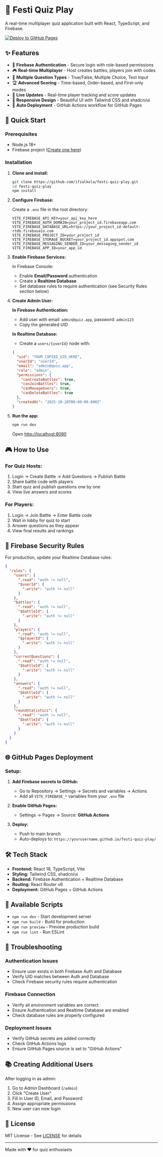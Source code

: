 # 🎯 Festi Quiz Play

A real-time multiplayer quiz application built with React, TypeScript, and Firebase.

[![Deploy to GitHub Pages](https://github.com/ifzalkola/festi-quiz-play/actions/workflows/deploy.yml/badge.svg)](https://github.com/ifzalkola/festi-quiz-play/actions/workflows/deploy.yml)

## ✨ Features

- 🔐 **Firebase Authentication** - Secure login with role-based permissions
- 🎮 **Real-time Multiplayer** - Host creates battles, players join with codes
- 📝 **Multiple Question Types** - True/False, Multiple Choice, Text Input
- 🏆 **Advanced Scoring** - Time-based, Order-based, and First-only modes
- 👥 **Live Updates** - Real-time player tracking and score updates
- 📱 **Responsive Design** - Beautiful UI with Tailwind CSS and shadcn/ui
- 🚀 **Auto Deployment** - GitHub Actions workflow for GitHub Pages

## 🚀 Quick Start

### Prerequisites

- Node.js 18+
- Firebase project ([Create one here](https://console.firebase.google.com/))

### Installation

1. **Clone and install:**
   ```bash
   git clone https://github.com/ifzalkola/festi-quiz-play.git
   cd festi-quiz-play
   npm install
   ```

2. **Configure Firebase:**
   
   Create a `.env` file in the root directory:
   ```env
   VITE_FIREBASE_API_KEY=your_api_key_here
   VITE_FIREBASE_AUTH_DOMAIN=your_project_id.firebaseapp.com
   VITE_FIREBASE_DATABASE_URL=https://your_project_id-default-rtdb.firebaseio.com
   VITE_FIREBASE_PROJECT_ID=your_project_id
   VITE_FIREBASE_STORAGE_BUCKET=your_project_id.appspot.com
   VITE_FIREBASE_MESSAGING_SENDER_ID=your_messaging_sender_id
   VITE_FIREBASE_APP_ID=your_app_id
   ```

3. **Enable Firebase Services:**
   
   In Firebase Console:
   - Enable **Email/Password** authentication
   - Create a **Realtime Database**
   - Set database rules to require authentication (see Security Rules section below)

4. **Create Admin User:**
   
   **In Firebase Authentication:**
   - Add user with email: `admin@quiz.app`, password: `admin123`
   - Copy the generated UID
   
   **In Realtime Database:**
   - Create a `users/{userId}` node with:
   ```json
   {
     "uid": "YOUR_COPIED_UID_HERE",
     "userId": "userId",
     "email": "admin@quiz.app",
     "role": "admin",
     "permissions": {
       "canCreateBattles": true,
       "canJoinBattles": true,
       "canManageUsers": true,
       "canDeleteBattles": true
     },
     "createdAt": "2025-10-20T00:00:00.000Z"
   }
   ```

5. **Run the app:**
   ```bash
   npm run dev
   ```
   
   Open [http://localhost:8080](http://localhost:8080)


## 🎮 How to Use

### For Quiz Hosts:
1. Login → Create Battle → Add Questions → Publish Battle
2. Share battle code with players
3. Start quiz and publish questions one by one
4. View live answers and scores

### For Players:
1. Login → Join Battle → Enter Battle code
2. Wait in lobby for quiz to start
3. Answer questions as they appear
4. View final results and rankings

## 🔐 Firebase Security Rules

For production, update your Realtime Database rules:

```json
{
  "rules": {
    "users": {
      ".read": "auth != null",
      "$userId": {
        ".write": "auth != null"
      }
    },
    "battles": {
      ".read": "auth != null",
      "$battleId": {
        ".write": "auth != null"
      }
    },
    "players": {
      ".read": "auth != null",
      "$playerId": {
        ".write": "auth != null"
      }
    },
    "currentQuestions": {
      ".read": "auth != null",
      "$battleId": {
        ".write": "auth != null"
      }
    },
    "answers": {
      ".read": "auth != null",
      "$battleId": {
        ".write": "auth != null"
      }
    },
    "roundStatistics": {
      ".read": "auth != null",
      "$battleId": {
        ".write": "auth != null"
      }
    }
  }
}
```

## 🌐 GitHub Pages Deployment

### Setup:

1. **Add Firebase secrets to GitHub:**
   - Go to Repository → Settings → Secrets and variables → Actions
   - Add all `VITE_FIREBASE_*` variables from your `.env` file

2. **Enable GitHub Pages:**
   - Settings → Pages → Source: **GitHub Actions**

3. **Deploy:**
   - Push to main branch
   - Auto-deploys to: `https://yourusername.github.io/festi-quiz-play/`

## 🛠️ Tech Stack

- **Frontend:** React 18, TypeScript, Vite
- **Styling:** Tailwind CSS, shadcn/ui
- **Backend:** Firebase Authentication + Realtime Database
- **Routing:** React Router v6
- **Deployment:** GitHub Pages + GitHub Actions

## 📝 Available Scripts

- `npm run dev` - Start development server
- `npm run build` - Build for production
- `npm run preview` - Preview production build
- `npm run lint` - Run ESLint

## 🐛 Troubleshooting

### Authentication Issues
- Ensure user exists in both Firebase Auth and Database
- Verify UID matches between Auth and Database
- Check Firebase security rules require authentication

### Firebase Connection
- Verify all environment variables are correct
- Ensure Authentication and Realtime Database are enabled
- Check database rules are properly configured

### Deployment Issues
- Verify GitHub secrets are added correctly
- Check GitHub Actions logs
- Ensure GitHub Pages source is set to "GitHub Actions"

## 📚 Creating Additional Users

After logging in as admin:
1. Go to Admin Dashboard (`/admin`)
2. Click "Create User"
3. Fill in User ID, Email, and Password
4. Assign appropriate permissions
5. New user can now login

## 📄 License

MIT License - See [LICENSE](LICENSE) for details

---

Made with ❤️ for quiz enthusiasts
